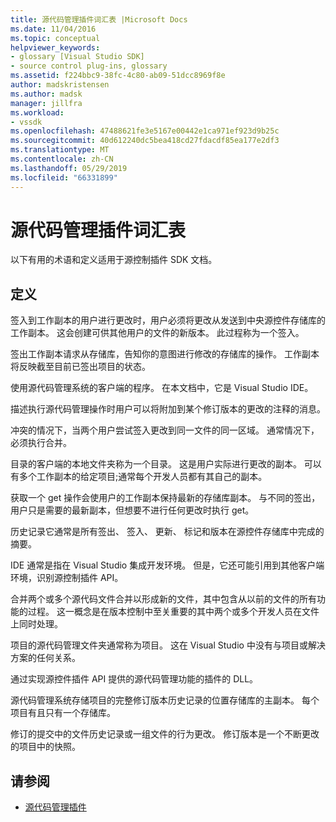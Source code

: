 ```yaml
---
title: 源代码管理插件词汇表 |Microsoft Docs
ms.date: 11/04/2016
ms.topic: conceptual
helpviewer_keywords:
- glossary [Visual Studio SDK]
- source control plug-ins, glossary
ms.assetid: f224bbc9-38fc-4c80-ab09-51dcc8969f8e
author: madskristensen
ms.author: madsk
manager: jillfra
ms.workload:
- vssdk
ms.openlocfilehash: 47488621fe3e5167e00442e1ca971ef923d9b25c
ms.sourcegitcommit: 40d612240dc5bea418cd27fdacdf85ea177e2df3
ms.translationtype: MT
ms.contentlocale: zh-CN
ms.lasthandoff: 05/29/2019
ms.locfileid: "66331899"
---
```

# <a name="source-control-plug-in-glossary"></a>源代码管理插件词汇表
以下有用的术语和定义适用于源控制插件 SDK 文档。

## <a name="definitions"></a>定义
 签入到工作副本的用户进行更改时，用户必须将更改从发送到中央源控件存储库的工作副本。 这会创建可供其他用户的文件的新版本。 此过程称为一个签入。

 签出工作副本请求从存储库，告知你的意图进行修改的存储库的操作。 工作副本将反映截至目前已签出项目的状态。

 使用源代码管理系统的客户端的程序。 在本文档中，它是 Visual Studio IDE。

 描述执行源代码管理操作时用户可以将附加到某个修订版本的更改的注释的消息。

 冲突的情况下，当两个用户尝试签入更改到同一文件的同一区域。 通常情况下，必须执行合并。

 目录的客户端的本地文件夹称为一个目录。 这是用户实际进行更改的副本。 可以有多个工作副本的给定项目;通常每个开发人员都有其自己的副本。

 获取一个 get 操作会使用户的工作副本保持最新的存储库副本。 与不同的签出，用户只是需要的最新副本，但想要不进行任何更改时执行 get。

 历史记录它通常是所有签出、 签入、 更新、 标记和版本在源控件存储库中完成的摘要。

 IDE 通常是指在 Visual Studio 集成开发环境。 但是，它还可能引用到其他客户端环境，识别源控制插件 API。

 合并两个或多个源代码文件合并以形成新的文件，其中包含从以前的文件的所有功能的过程。 这一概念是在版本控制中至关重要的其中两个或多个开发人员在文件上同时处理。

 项目的源代码管理文件夹通常称为项目。 这在 Visual Studio 中没有与项目或解决方案的任何关系。

 通过实现源控件插件 API 提供的源代码管理功能的插件的 DLL。

 源代码管理系统存储项目的完整修订版本历史记录的位置存储库的主副本。 每个项目有且只有一个存储库。

 修订的提交中的文件历史记录或一组文件的行为更改。 修订版本是一个不断更改的项目中的快照。

## <a name="see-also"></a>请参阅
- [源代码管理插件](../extensibility/source-control-plug-ins.md)